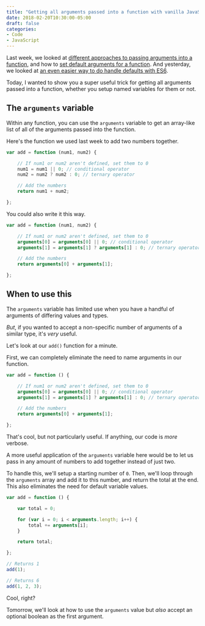 ```yaml
---
title: "Getting all arguments passed into a function with vanilla JavaScript"
date: 2018-02-20T10:30:00-05:00
draft: false
categories:
- Code
- JavaScript
---
```


Last week, we looked at [different approaches to passing arguments into a function](/how-to-manage-multiple-arguments-in-a-function/), and how to [set default arguments for a function](/default-function-arguments-with-vanilla-javascript/). And yesterday, we looked at [an even easier way to do handle defaults with ES6](/default-function-arguments-with-es6-default-parameters/).

Today, I wanted to show you a super useful trick for getting all arguments passed into a function, whether you setup named variables for them or not.

## The `arguments` variable

Within any function, you can use the `arguments` variable to get an array-like list of all of the arguments passed into the function.

Here's the function we used last week to add two numbers together.

```js
var add = function (num1, num2) {

	// If num1 or num2 aren't defined, set them to 0
	num1 = num1 || 0; // conditional operator
	num2 = num2 ? num2 : 0; // ternary operator

	// Add the numbers
	return num1 + num2;

};
```

You could also write it this way.

```js
var add = function (num1, num2) {

	// If num1 or num2 aren't defined, set them to 0
	arguments[0] = arguments[0] || 0; // conditional operator
	arguments[1] = arguments[1] ? arguments[1] : 0; // ternary operator

	// Add the numbers
	return arguments[0] + arguments[1];

};
```

## When to use this

The `arguments` variable has limited use when you have a handful of arguments of differing values and types.

*But*, if you wanted to accept a non-specific number of arguments of a similar type, it's *very* useful.

Let's look at our `add()` function for a minute.

First, we can completely eliminate the need to name arguments in our function.

```js
var add = function () {

	// If num1 or num2 aren't defined, set them to 0
	arguments[0] = arguments[0] || 0; // conditional operator
	arguments[1] = arguments[1] ? arguments[1] : 0; // ternary operator

	// Add the numbers
	return arguments[0] + arguments[1];

};
```

That's cool, but not particularly useful. If anything, our code is *more* verbose.

A more useful application of the `arguments` variable here would be to let us pass in any amount of numbers to add together instead of just two.

To handle this, we'll setup a starting number of `0`. Then, we'll loop through the `arguments` array and add it to this number, and return the total at the end. This also eliminates the need for default variable values.

```js
var add = function () {

	var total = 0;

	for (var i = 0; i < arguments.length; i++) {
		total += arguments[i];
	}

	return total;

};

// Returns 1
add(1);

// Returns 6
add(1, 2, 3);
```

Cool, right?

Tomorrow, we'll look at how to use the `arguments` value but *also* accept an optional boolean as the first argument.
